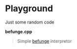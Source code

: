 Playground
==========
Just some random code

**befunge.cpp**
>Simple [befunge](https://esolangs.org/wiki/Befunge) interpretor